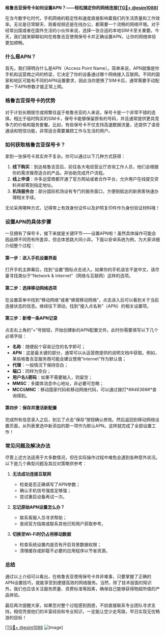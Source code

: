 **格鲁吉亚保号卡如何设置APN？——轻松搞定你的网络连接[[TG💪+ @esim1088](https://t.me/s/esim1088)]**

在当今数字化时代，手机网络的稳定性和速度直接影响着我们的生活质量和工作效率。无论是日常聊天、观看视频还是在线办公，都需要一个流畅的网络环境。对于经常出国或者在国外生活的小伙伴来说，选择一张合适的本地SIM卡至关重要。今天，我们就来聊聊如何在格鲁吉亚使用保号卡并正确设置APN，让你的网络体验更加顺畅。

### 什么是APN？

首先，我们得明白什么是APN（Access Point Name）。简单来说，APN就像是你手机和运营商之间的桥梁，它决定了你的设备通过哪个网络接入互联网。不同的国家和地区可能有不同的APN设置要求，因此当你更换了SIM卡后，通常需要手动配置一下APN参数才能正常上网。

### 格鲁吉亚保号卡的优势

对于计划长期居住或频繁往返于格鲁吉亚的人来说，保号卡是一个非常不错的选择。相比于临时购买的SIM卡，保号卡能够保留原有的号码，并且通常提供更具竞争力的价格和服务套餐。比如，有些保号卡不仅支持高速数据流量，还提供了语音通话和短信功能，非常适合需要兼顾工作与生活的用户。

### 如何获取格鲁吉亚保号卡？

拿到一张保号卡其实并不复杂。你可以通过以下几种方式获得：

1. **线下购买**：到达格鲁吉亚后，前往各大电信营业厅咨询工作人员，他们会根据你的需求推荐适合的产品，并协助完成开户流程。
2. **线上申请**：许多运营商都开通了官方网站或者合作平台，允许用户在线提交资料并邮寄到指定地址。
3. **机场服务台**：部分国际机场设有专门的服务窗口，方便刚抵达的新旅客快速办理相关手续。

无论采用哪种方式，记得带上有效身份证件以及护照复印件作为身份验证材料哦！

### 设置APN的具体步骤

一旦拥有了保号卡，接下来就是关键环节——设置APN啦！虽然具体操作可能会因品牌不同而有所差异，但总体思路大同小异。下面以安卓系统为例，为大家详细介绍整个过程：

#### 第一步：进入手机设置界面
打开手机主屏幕后，找到“设置”图标点击进入。如果你的手机语言不是中文，请尽量寻找类似于“Network & Internet”（网络与互联网）这样的选项。

#### 第二步：选择移动网络选项
在设置菜单中找到“移动网络”或者“蜂窝移动网络”，点击进入后可以看到关于当前连接状态的信息。继续往下滑动，找到“接入点名称”（APN）的相关设置项。

#### 第三步：新增一条APN记录
点击右上角的“+”号按钮，开始创建新的APN配置文件。此时你需要填写以下几个必填字段：
- **名称**：随便起个容易记住的名字即可；
- **APN**：这是最关键的部分，通常可以从运营商提供的说明文档中获取。例如，某些格鲁吉亚服务商可能会建议使用“internet”作为默认值；
- **代理**：一般情况下保持空白；
- **端口**：同样为空白；
- **用户名**&**密码**：如果不需要输入，则留空；
- **MMSC**：多媒体消息中心地址，非必要可忽略；
- **MCC**&**MNC**：移动国家代码和移动网络代码，可以通过拨打*#*#4636#*#*查询得到。

#### 第四步：保存并激活新配置
完成所有信息录入之后，别忘了点击“保存”按钮确认修改。然后返回到移动网络设置页面，从列表里选中新添加的那一项作为默认APN。这样就完成了全部设置工作！

### 常见问题及解决办法

尽管上述方法适用于大多数情况，但在实际操作过程中难免会遇到各种意外状况。以下是几个典型问题及其应对策略供参考：

1. **无法成功连接互联网**
   - 检查是否正确填写了APN参数；
   - 确认手机信号强度足够强；
   - 尝试重启设备再试一次。

2. **忘记原始APN设置怎么办？**
   - 联系客服人员寻求帮助；
   - 查阅官方指南或联系其他已知用户获取参考。

3. **切换至Wi-Fi时仍占用移动数据**
   - 检查系统设置内是否有开启背景数据权限；
   - 清理缓存或卸载不必要的应用程序以节省资源。

### 总结

通过以上介绍可以看出，在格鲁吉亚使用保号卡并非难事，只要掌握了正确的APN设置技巧，就能享受到便捷高效的网络服务。当然，除了技术层面的知识外，我们也应该关注服务质量、资费标准等因素，确保自己能够获得物超所值的产品体验。

最后再次提醒大家，如果您对整个过程感到困惑，不妨直接联系专业团队寻求支持。相信凭借他们的丰富经验和专业知识，一定能让您少走弯路，早日实现无忧畅游的目标！

[[TG💪+ @esim1088](https://t.me/s/esim1088) ![Image](https://i.postimg.cc/4NQfJmqS/Snipaste-2025-05-13-00-14-12.png)]
